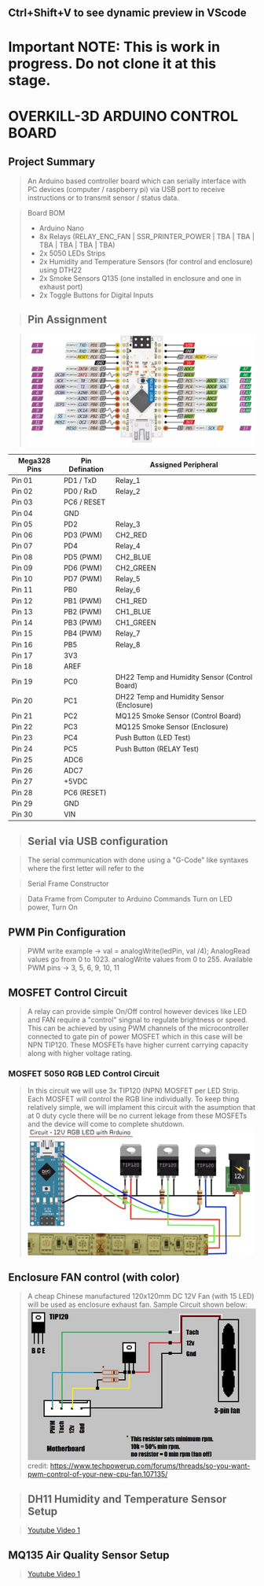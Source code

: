 ## Ctrl+Shift+V to see dynamic preview in VScode

# Important NOTE: This is work in progress. Do not clone it at this stage.

# OVERKILL-3D ARDUINO CONTROL BOARD

## Project Summary

> An Arduino based controller board which can serially interface with PC devices (computer / raspberry pi) via USB port to receive instructions or to transmit sensor / status data.

> Board BOM
>
> - Arduino Nano
> - 8x Relays (RELAY_ENC_FAN | SSR_PRINTER_POWER | TBA | TBA | TBA | TBA | TBA | TBA)
> - 2x 5050 LEDs Strips
> - 2x Humidity and Temperature Sensors (for control and enclosure) using DTH22
> - 2x Smoke Sensors Q135 (one installed in enclosure and one in exhaust port)
> - 2x Toggle Buttons for Digital Inputs

> ## Pin Assignment

> ![Arduino Nano Pinout](images/image2.png)

 Mega328 Pins | Pin Defination | Assigned Peripheral
 ------------ | -------------- | -------------------
 Pin 01       | PD1 / TxD      | Relay_1
 Pin 02       | PD0 / RxD      | Relay_2
 Pin 03       | PC6 / RESET    |
 Pin 04       | GND            |
 Pin 05       | PD2            | Relay_3
 Pin 06       | PD3 (PWM)      | CH2_RED
 Pin 07       | PD4            | Relay_4
 Pin 08       | PD5 (PWM)      | CH2_BLUE
 Pin 09       | PD6 (PWM)      | CH2_GREEN
 Pin 10       | PD7 (PWM)      | Relay_5
 Pin 11       | PB0            | Relay_6
 Pin 12       | PB1 (PWM)      | CH1_RED
 Pin 13       | PB2 (PWM)      | CH1_BLUE
 Pin 14       | PB3 (PWM)      | CH1_GREEN
 Pin 15       | PB4 (PWM)      | Relay_7  
 Pin 16       | PB5            | Relay_8
 Pin 17       | 3V3            |
 Pin 18       | AREF           |
 Pin 19       | PC0            | DH22 Temp and Humidity Sensor (Control Board)
 Pin 20       | PC1            | DH22 Temp and Humidity Sensor (Enclosure)
 Pin 21       | PC2            | MQ125 Smoke Sensor (Control Board)
 Pin 22       | PC3            | MQ125 Smoke Sensor (Enclosure)
 Pin 23       | PC4            | Push Button (LED Test)
 Pin 24       | PC5            | Push Button (RELAY Test)
 Pin 25       | ADC6           |
 Pin 26       | ADC7           |
 Pin 27       | +5VDC          |
 Pin 28       | PC6 (RESET)    |
 Pin 29       | GND            |
 Pin 30       | VIN            |


> ## Serial via USB configuration

> The serial communication with done using a "G-Code" like syntaxes where the first letter will refer to the 


> Serial Frame Constructor

> Data Frame from Computer to Arduino
> Commands Turn on LED power, Turn On 



## PWM Pin Configuration

> PWM write example -> val = analogWrite(ledPin, val /4);
> AnalogRead values go from 0 to 1023. analogWrite values from 0 to 255. Available PWM pins -> 3, 5, 6, 9, 10, 11


## MOSFET Control Circuit

> A relay can provide simple On/Off control however devices like LED and FAN require a "control" singnal to regulate brightness or speed. This can be achieved by using PWM channels of the microcontroller connected to gate pin of power MOSFET which in this case will be NPN TIP120. These MOSFETs have higher current carrying capacity along with higher voltage rating.

### MOSFET 5050 RGB LED Control Circuit

> In this circuit we will use 3x TIP120 (NPN) MOSFET per LED Strip. Each MOSFET will control the RGB line individually. To keep thing relatively simple, we will implament this circuit with the asumption that at 0 duty cycle there will be no current lekage from these MOSFETs and the device will come to complete shutdown.
> ![Sample Circuit](images/mosfet_circuit.png)

## Enclosure FAN control (with color)

> A cheap Chinese manufactured 120x120mm DC 12V Fan (with 15 LED) will be used as enclosure exhaust fan. Sample Circuit shown below:
> ![Sample Circuit](images/FAN_Circuit.jpg)
> credit: https://www.techpowerup.com/forums/threads/so-you-want-pwm-control-of-your-new-cpu-fan.107135/



> ## DH11 Humidity and Temperature Sensor Setup

> [Youtube Video 1](https://www.youtube.com/watch?v=nssXWNYdGT8)
> 
## MQ135 Air Quality Sensor Setup
> [Youtube Video 1](https://www.youtube.com/watch?v=Ku4Y29XPyyo)
